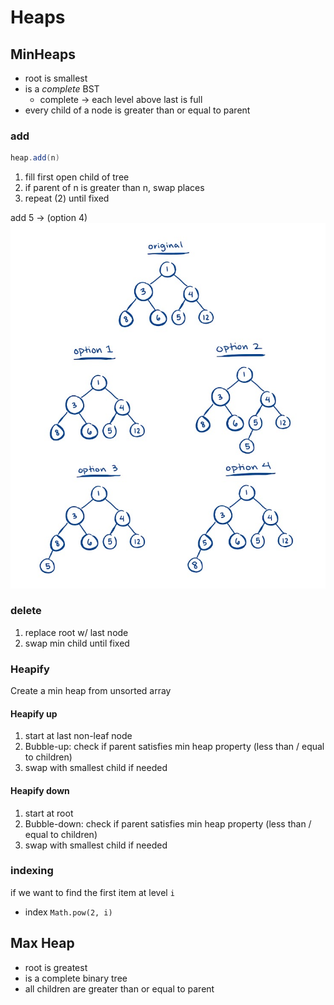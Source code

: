 # Heaps

## MinHeaps

- root is smallest
- is a _complete_ BST
  - complete -> each level above last is full
- every child of a node is greater than or equal to parent

### add

```java
heap.add(n)
```

1. fill first open child of tree
2. if parent of n is greater than n, swap places
3. repeat (2) until fixed

add 5 -> (option 4)
![alt text](Untitled.jpg)

### delete

1. replace root w/ last node
2. swap min child until fixed

### Heapify

Create a min heap from unsorted array

#### Heapify up

1. start at last non-leaf node
2. Bubble-up: check if parent satisfies min heap property (less than / equal to children)
3. swap with smallest child if needed

#### Heapify down

1. start at root
2. Bubble-down: check if parent satisfies min heap property (less than / equal to children)
3. swap with smallest child if needed

### indexing

if we want to find the first item at level `i`

- index `Math.pow(2, i)`

## Max Heap

- root is greatest
- is a complete binary tree
- all children are greater than or equal to parent
